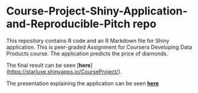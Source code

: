 # Course-Project-Shiny-Application-and-Reproducible-Pitch repo

This repository contains R code and an R Markdown file for Shiny application. This is peer-graded Assignment for Coursera Developing Data Products course.
The application predicts the price of diamonds.

The final result can be seen [**here**] (https://starluxe.shinyapps.io/CourseProject/).

The presentation explaining the application can be seen [**here**](http://rpubs.com/Starluxe/Diamond)

